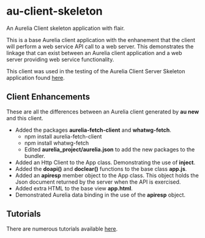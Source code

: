 # au-client-skeleton
An Aurelia Client skeleton application with flair.

This is a base Aurelia client application with the enhanement that the client will perform a web service API call to a web server. This demonstrates the linkage that can exist between an Aurelia client application and a web server providing web service functionality.

This client was used in the testing of the Aurelia Client Server Skeleton application found [here](https://github.com/jet3723/au-client-server-skeleton.git). 

## Client Enhancements
These are all the differences between an Aurelia client generated by **au new** and this client.

- Added the packages **aurelia-fetch-client** and **whatwg-fetch**.
  * npm install aurelia-fetch-client
  * npm install whatwg-fetch
  * Edited **aurelia_project/aurelia.json** to add the new packages to the bundler.
- Added an Http Client to the App class. Demonstrating the use of **inject**.
- Added the **doapi()** and **doclear()** functions to the base class **app.js**.
- Added an **apiresp** member object to the App class. This object holds the Json document returned by the server when the API is exercised.
- Added extra HTML to the base view **app.html**.
- Demonstrated Aurelia data binding in the use of the **apiresp** object.

## Tutorials
There are numerous tutorials available [here](https://github.com/jet3723/au-client-server-skeleton/wiki/Tutorials).
